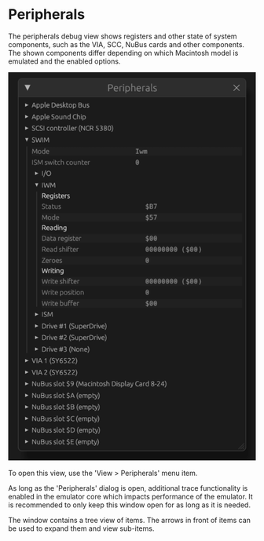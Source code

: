 # Peripherals

The peripherals debug view shows registers and other state of system components,
such as the VIA, SCC, NuBus cards and other components. The shown components
differ depending on which Macintosh model is emulated and the enabled options.

![Peripherals dialog](../../images/peripherals.png)

To open this view, use the 'View > Peripherals' menu item.

<div class="warning">
As long as the 'Peripherals' dialog is open, additional trace
functionality is enabled in the emulator core which impacts performance
of the emulator. It is recommended to only keep this window open for as long
as it is needed.
</div>

The window contains a tree view of items. The arrows in front of items can be
used to expand them and view sub-items.
